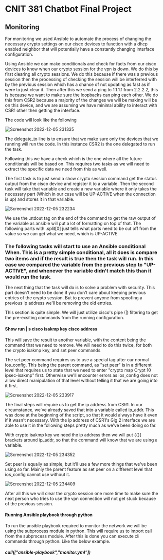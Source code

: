 # CNIT 381 Chatbot Final Project

## Monitoring

For monitoring we used Ansible to automate the process of changing the necessary crypto settings on our cisco devices to function with a dhcp enabled neighbor that will potentially have a constantly changing interface configuration.

Using Ansible we can make conditionals and check for facts from our cisco devices to know when our crypto session for the vpn is down. 
We do this by first clearing all crypto sessions. We do this because if there was a previous session then the processing of checking the session will be interferred with by the previous session which has a chance of not updating as fast as if were to just clear it.
Then after this we send a ping to 1.1.1.1 from 2.2.2.2, this is because we want to make sure the loopbacks can ping each other. We do this from CSR2 because a majority of the changes we will be making will be on this device, and we are assuming we have minimal ability to interact with CSR1 other then getting the interface.

The code will look like the following

![Screenshot 2022-12-05 231335](https://user-images.githubusercontent.com/118213821/205822337-f9165fc0-a4ad-43f5-b96b-b0a30d835522.png)

The delegate_to line is to ensure that we make sure only the devices that we running will run the code. In this instance CSR2 is the one delegated to run the task.

Following this we have a check which is the one where all the future conditionals will be based on. This requires two tasks as we will need to extract the specific data we need from this as well.

The first task is to just send a show crypto session command get the status output from the cisco device and register it to a variable. Then the second task will take that variable and create a new variable where it only takes the necessary part (Which in our case will be UP-ACTIVE when the connection is up) and stores it in that variable.

![Screenshot 2022-12-05 232234](https://user-images.githubusercontent.com/118213821/205823455-c3fa9be2-d453-4691-8833-4e7da169a670.png)

We use the .stdout tag on the end of the command to get the raw output of the variable as ansible will put a lot of formatting on top of that. The following parts with .split[0] just tells what parts need to be cut off from the value so we can get what we need, which is UP-ACTIVE

### The following tasks will start to use an Ansible conditional When. This is a pretty simple conditional, all it does is compare two items and if the result is true then the task will run. In this case we compared the variable from the previous step to "UP-ACTIVE", and whenever the variable didn't match this than it would run the task.

The next thing that the task will do is to solve a problem with security. This part doesn't need to be done if you don't care about keeping previous entries of the crypto session. But to prevent anyone from spoofing a previous ip address we'll be removing the old entries.
  
This section is quite simple. We will just utilize cisco's pipe (|) filtering to get the pre-exsiting commands from the running configuration.
#### Show run | s cisco isakmp key cisco address
This will save the result to another variable, with the content being the command that we need to remove. We will need to do this twice, for both the crypto isakmp key, and set peer commands.

The set peer command requires us to use a special tag after our normal ios_config. This being the parent command, as "set peer" is in a different level that requires us to state that we need to enter "crypto map Crypt 10 ipsec-isakmp" first. Otherwise we'll encounter errors as ios_config does not allow direct manipulation of that level without telling it that we are going into it first.

![Screenshot 2022-12-05 233917](https://user-images.githubusercontent.com/118213821/205825823-990c07bc-3671-40f1-93bd-7d4960cc18a6.png)

The final steps will require us to get the ip address from CSR1. In our circumstance, we've already saved that into a variable called ip_addr. This was done at the beginning of the script, so that it would always have it even if it wasn't necessary. With the ip address of CSR1's Gig 2 interface we are able to use it in the following steps pretty much as we've been doing so far. 

With crypto isakmp key we need the ip address then we will put {{}} brackets around ip_addr, so that the command will know that we are using a variable.

![Screenshot 2022-12-05 234352](https://user-images.githubusercontent.com/118213821/205826570-ac7b8735-f1a8-4df8-9724-72e3877d18aa.png)

Set peer is equally as simple, but it'll use a few more things that we've been using so far. Mainly the parent feature as set peer on a different level that ios_config cannot use without it.

![Screenshot 2022-12-05 234409](https://user-images.githubusercontent.com/118213821/205826792-71c88049-4490-4c4b-b5ef-5fe4f9d98c7d.png)

After all this we will clear the crypto session one more time to make sure the next person who tries to use the vpn connection will not get stuck because of the previous session.

#### Running Ansible playbook through python
To run the ansible playbook required to monitor the network we will be using the subprocess module in python. This will require us to import call from the subprocess module. After this is done you can execute cli commands through python. Like the below example.
##### call(["ansible-playbook","monitor.yml"])
